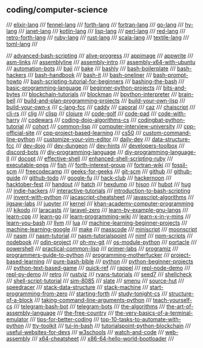 ## coding/computer-science

/// [elixir-lang](https://elixir-lang.org/)
/// [fennel-lang](https://fennel-lang.org/)
/// [forth-lang](https://www.forth.com/forth/)
/// [fortran-lang](https://fortran-lang.org/)
/// [go-lang](https://golang.org/)
/// [hy-lang](https://docs.hylang.org/en/alpha/)
/// [janet-lang](https://janet-lang.org/)
/// [kotlin-lang](https://kotlinlang.org)
/// [lisp-lang](https://lisp-lang.org/)
/// [perl-lang](https://www.perl.org/)
/// [red-lang](https://www.red-lang.org/)
/// [retro-forth-lang](http://www.retroforth.org/)
/// [ruby-lang](https://www.ruby-lang.org/en/)
/// [rust-lang](https://www.rust-lang.org/)
/// [scala-lang](https://www.scala-lang.org/)
/// [textile-lang](https://textile-lang.com/)
/// [toml-lang](https://github.com/toml-lang/toml)
///

/// [advanced-bash-scripting](https://www.iitk.ac.in/LDP/LDP/abs/abs-guide.pdf)
/// [alive-progress](https://github.com/rsalmei/alive-progress)
/// [appimage](https://appimage.org/)
/// [appwrite](https://appwrite.io/)
/// [asm-links](https://www.reddit.com/r/asm/wiki/links)
/// [assemblyline](https://github.com/0xADE1A1DE/AssemblyLine)
/// [assembly-intro](https://github.com/code-tutorials/assembly-intro)
/// [assembly-x64-with-ubuntu](http://www.egr.unlv.edu/~ed/assembly64.pdf)
/// [automation-bots](https://www.freecodecamp.org/news/building-bots/)
/// [baji](https://github.com/joey00072/Baji-Marathi-Programing-Language)
/// [bake](https://github.com/SanderMertens/bake)
/// [bashly](https://bashly.dannyb.co/)
/// [bash-boilerplate](https://github.com/xwmx/bash-boilerplate)
/// [bash-hackers](https://wiki.bash-hackers.org/)
/// [bash-handbook](https://github.com/denysdovhan/bash-handbook)
/// [bash-it](https://github.com/Bash-it/bash-it)
/// [bash-oneliner](https://github.com/onceupon/Bash-Oneliner)
/// [bash-prompt-howto](https://tldp.org/HOWTO/Bash-Prompt-HOWTO/)
/// [bash-scripting-tutorial-for-beginners](https://linuxconfig.org/bash-scripting-tutorial-for-beginners)
/// [bashing-the-bash](https://medium.com/capital-one-tech/bashing-the-bash-replacing-shell-scripts-with-python-d8d201bc0989)
/// [basic-programming-language](https://www.youtube.com/watch?v=seM9SqTsRG4)
/// [beginner-python-projects](https://beginnerpythonprojects.com/)
/// [bits-and-bytes](https://www.studytonight.com/post/understanding-what-are-bits-and-bytes-and-the-difference-between-them)
/// [blockchain-tutorials](https://medium.com/javarevisited/7-free-courses-to-learn-blockchain-in-2020-764e66b47ebe)
/// [blockman](https://marketplace.visualstudio.com/items?itemName=leodevbro.blockman)
/// [bpython-interpreter](https://bpython-interpreter.org/)
/// [brain-bell](https://www.brainbell.com/)
/// [build-and-plan-programming-projects](https://www.reddit.com/r/learnprogramming/comments/mumrgn/how_to_plan_and_build_a_programming_project_a/?utm_source=share&utm_medium=ios_app&utm_name=iossmf)
/// [build-your-own-lisp](http://buildyourownlisp.com/)
/// [build-your-own-x](https://github.com/danistefanovic/build-your-own-x)
/// [c-lang-fcc](https://www.freecodecamp.org/news/what-is-the-c-programming-language-beginner-tutorial/)
/// [caddy](https://caddyserver.com/)
/// [caporal](https://github.com/mattallty/Caporal.js)
/// [caz](https://github.com/zce/caz)
/// [chaiscript](https://chaiscript.com/)
/// [cli-rs](https://cli.rs/)
/// [clig](https://clig.dev/)
/// [clisp](https://clisp.sourceforge.io/)
/// [clojure](https://clojure.org/)
/// [code-golf](https://code.golf/)
/// [code-pad](http://codepad.org/)
/// [code-with-harry](https://www.codewithharry.com/)
/// [codewars](https://www.codewars.com/)
/// [coding-dojo-algorithms-cs](https://algorithm.codingdojo.com/lesson)
/// [codingbat-python-tutorial](https://codingbat.com/python)
/// [cohort](https://groupsforlearning.com)
/// [common-lisp](https://common-lisp.net/)
/// [computer-interview-university](https://github.com/jwasham/coding-interview-university)
/// [cpp-official-site](https://isocpp.org/)
/// [cpp-project-based-learning](https://github.com/tuvtran/project-based-learning)
/// [cs50](https://www.edx.org/course/introduction-computer-science-harvardx-cs50x)
/// [custom-command-line-python](https://www.lihaoyi.com/post/BuildyourownCommandLinewithANSIescapecodes.html)
/// [customize-your-vim-editor](https://www.freecodecamp.org/news/vimrc-configuration-guide-customize-your-vim-editor/)
/// [daily-dev](https://daily.dev/)
/// [data-structure-fcc](https://www.freecodecamp.org/news/learn-all-about-data-structures-used-in-computer-science/)
/// [dev-dojo](https://devdojo.com/)
/// [dev-dungeon](https://www.devdungeon.com/)
/// [dev-hints](https://devhints.io)
/// [developers-toolbox](https://medium.com/mobile-quality/the-developers-toolbox-daaaa875081e)
/// [discord-bots](https://www.freecodecamp.org/news/create-a-discord-bot-with-python/)
/// [diy-programming-language](https://www.freecodecamp.org/news/the-programming-language-pipeline-91d3f449c919/)
/// [diy-programming-language-II](https://dev.to/evantypanski/writing-a-simple-programming-language-from-scratch-part-1-54a2)
/// [docopt](http://docopt.org/)
/// [effective-shell](https://effective-shell.com/)
/// [enhanced-shell-scripting-ruby](https://www.devdungeon.com/content/enhanced-shell-scripting-ruby)
/// [executable-pngs](https://djharper.dev/post/2020/12/26/executable-pngs/)
/// [fish](https://fishshell.com/)
/// [forth-interest-group](http://www.forth.org/)
/// [fortran-wiki](https://fortranwiki.org/fortran/show/HomePage)
/// [fossil-scm](https://www.fossil-scm.org/home/doc/trunk/www/index.wiki)
/// [freecodecamp](https://www.freecodecamp.org/)
/// [geeks-for-geeks](https://www.geeksforgeeks.org/)
/// [git-scm](https://git-scm.com/)
/// [github](https://github.com)
/// [github-guide](https://guides.github.com/activities/hello-world/)
/// [github-todo](https://github.com/JasonEtco/todo)
/// [google-fu](https://medium.com/analytics-vidhya/https-medium-com-what-is-googlefu-tips-and-tricks-to-be-googlefu-advanced-powersearching-with-google-f7e5661a8bca)
/// [hack-club](https://hackclub.com/)
/// [hackernoon](https://hackernoon.com/)
/// [hacktober-fest](https://hacktoberfest.digitalocean.com/)
/// [handout](https://github.com/danijar/handout)
/// [hatch](https://github.com/ofek/hatch)
/// [hexdump](https://www.suse.com/c/making-sense-hexdump/)
/// [hjson](https://hjson.github.io/)
/// [hubot](https://hubot.github.com/)
/// [hug](https://github.com/hugapi/hug)
/// [indie-hackers](https://www.indiehackers.com/)
/// [interactive-tutorials](https://github.com/ronreiter/interactive-tutorials)
/// [introduction-to-bash-scripting](https://github.com/bobbyiliev/introduction-to-bash-scripting)
/// [invent-with-python](http://inventwithpython.com/#invent)
/// [jacascript-cheatsheet](https://mr-unity-buddy.hashnode.dev/javascript-cheat-sheet-for-beginners)
/// [javascript-algorithms](https://github.com/trekhleb/javascript-algorithms)
/// [jigsaw-labs](https://www.jigsawlabs.io/free#free)
/// [jupyter](https://jupyter.org/index.html)
/// [kernel](https://www.kernel.org/)
/// [khan-academy-computer-programming](https://www.khanacademy.org/computing/computer-programming)
/// [kikodo](https://www.kikodo.io/)
/// [laracasts](https://laracasts.com/)
/// [laravel-zero](https://laravel-zero.com/)
/// [learn-by-example-gnu-langs](https://learnbyexample.github.io/gnu-bre-ere-cheatsheet/)
/// [learn-cpp](https://www.learncpp.com/)
/// [learn-go](https://golangr.com/)
/// [learn-programming-wiki](https://www.reddit.com/r/learnprogramming/wiki/faq#wiki_getting_started)
/// [learn-x-in-y-mins](https://learnxinyminutes.com)
/// [learn-you-bash](https://github.com/denysdovhan/learnyoubash)
/// [llvm](https://llvm.org/)
/// [lua](http://www.lua.org/)
/// [machine-learning-beginner-projects](https://www.upgrad.com/blog/machine-learning-project-ideas-for-beginners/)
/// [machine-learning-google](https://developers.google.com/machine-learning/crash-course)
/// [make](https://www.gnu.org/software/make/manual/)
/// [masscode](https://masscode.io/)
/// [miniscript](https://miniscript.org/)
/// [moonscript](https://moonscript.org/)
/// [nasm](https://www.nasm.us/)
/// [nasm-tutorial](https://cs.lmu.edu/~ray/notes/nasmtutorial/)
/// [nasm-tutorialspoint](https://www.tutorialspoint.com/assembly_programming/index.htm)
/// [nimf](gemini://rawtext.club/~sloum/nimf/)
/// [npm-scripts](https://www.freecodecamp.org/news/introduction-to-npm-scripts-1dbb2ae01633/)
/// [nodebook](https://github.com/netgusto/nodebook)
/// [odin-project](https://www.theodinproject.com/)
/// [oh-my-git](https://ohmygit.org/)
/// [os-module-python](https://www.geeksforgeeks.org/os-module-python-examples/)
/// [portacle](https://portacle.github.io/)
/// [powershell](https://docs.microsoft.com/en-us/powershell/)
/// [practical-common-lisp](https://gigamonkeys.com/book/)
/// [primer-labs](https://primerlabs.io/)
/// [programiz](https://www.programiz.com/)
/// [programmers-guide-to-python](https://github.com/Anku5hk/Programmers_guide_to_Python)
/// [programming-motherfucker](http://programming-motherfucker.com/)
/// [project-based-learning](https://github.com/tuvtran/project-based-learning)
/// [pure-bash-bible](https://github.com/dylanaraps/pure-bash-bible)
/// [python](https://www.python.org/)
/// [python-beginner-projects](https://www.upgrad.com/blog/python-projects-ideas-topics-beginners/#1_Mad_Libs_Generator)
/// [python-text-based-game](https://thecodingpie.com/post/make-your-own-text-based-adventure-game-in-python3/)
/// [quick-ref](https://quickref.me/)
/// [rappel](https://github.com/yrp604/rappel)
/// [repl-node-demo](https://nodejs.org/en/knowledge/REPL/how-to-create-a-custom-repl/)
/// [repl-py-demo](https://github.com/centralityai/repl-demo)
/// [retro](https://github.com/raphamorim/retro)
/// [rustviz](https://github.com/rustviz/rustviz)
/// [ryans-tutorials](https://ryanstutorials.net/)
/// [seed7](http://seed7.sourceforge.net/index.htm)
/// [shellcheck](https://github.com/koalaman/shellcheck)
/// [shell-script-tutorial](https://www.shellscript.sh/)
/// [sim-8085](https://www.sim8085.com/)
/// [slate](https://github.com/ianstormtaylor/slate)
/// [smenu](https://github.com/p-gen/smenu)
/// [source-hut](https://sr.ht/)
/// [speedracer](https://github.com/speedracer/speedracer)
/// [stack-data-structure](https://www.geeksforgeeks.org/stack-data-structure-introduction-program/)
/// [stack-machine](https://en.wikipedia.org/wiki/Stack_machine)
/// [start-programming-from-zero](https://www.reddit.com/r/learnprogramming/comments/pxg54p/how_to_start_programming_from_zero/)
/// [starting-forth](https://1scyem2bunjw1ghzsf1cjwwn-wpengine.netdna-ssl.com/wp-content/uploads/2018/01/Starting-FORTH.pdf)
/// [study-tonight-cs](https://www.studytonight.com/)
/// [structure-of-a-block](https://dev.to/damcosset/blockchain-what-is-in-a-block-48jo)
/// [taking-command-line-arguments-python](https://www.devdungeon.com/content/taking-command-line-arguments-python)
/// [teach-yourself-cs](https://teachyourselfcs.com/)
/// [telegram-bash-bot](https://github.com/topkecleon/telegram-bot-bash)
/// [telegram-bots](https://core.telegram.org/bots)
/// [the-algorithms](https://the-algorithms.com/)
/// [the-art-of-assembly-language](https://www.plantation-productions.com/Webster/www.artofasm.com/index.html)
/// [the-free-country](https://www.thefreecountry.com/)
/// [the-very-basics-of-a-terminal-emulator](https://www.uninformativ.de/blog/postings/2018-02-24/0/POSTING-en.html)
/// [tips-for-better-coding](https://javarevisited.blogspot.com/2014/01/10-tips-to-improve-programming-skill-become-better-programmer.html)
/// [top-10-tasks-to-automate-with-python](https://www.activestate.com/blog/top-10-tasks-to-automate-with-python/)
/// [tty-toolkit](https://ttytoolkit.org/)
/// [tui-in-bash](https://github.com/dylanaraps/writing-a-tui-in-bash)
/// [tutorialspoint-python-blockchain](https://www.tutorialspoint.com/python_blockchain/index.htm)
/// [useful-websites-for-devs](https://medium.com/dev-genius/as-a-tech-guy-you-will-thank-me-for-these-websites-be09e86ebcef)
/// [w3schools](https://www.w3schools.com/)
/// [watch-and-code](https://watchandcode.com/)
/// [web-assembly](https://webassembly.org/)
/// [x64-cheatsheet](https://cs.brown.edu/courses/cs033/docs/guides/x64_cheatsheet.pdf)
/// [x86-64-hello-world-bootloader](https://50linesofco.de/post/2018-02-28-writing-an-x86-hello-world-bootloader-with-assembly)
/// 

